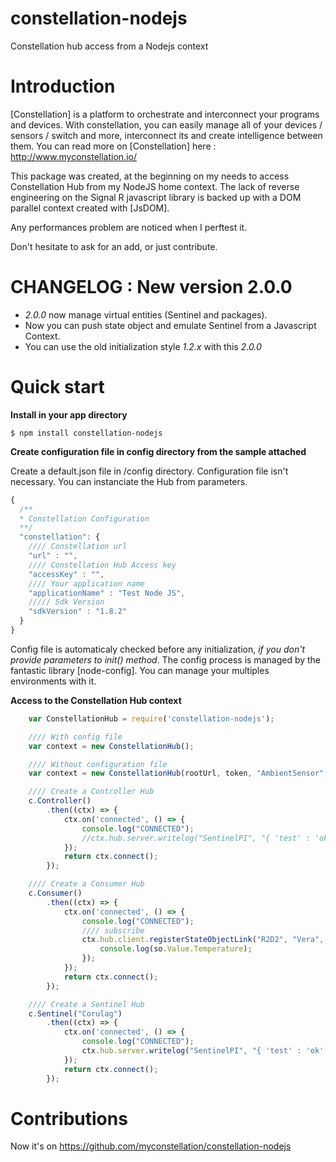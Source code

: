 # constellation-nodejs
Constellation hub access from a Nodejs context

# Introduction

[Constellation] is a platform to orchestrate and interconnect your programs and devices. With constellation, you can easily manage all of your devices / sensors / switch and more, interconnect its and create intelligence between them.
You can read more on [Constellation] here : http://www.myconstellation.io/

This package was created, at the beginning on my needs to access Constellation Hub from my NodeJS home context.
The lack of reverse engineering on the Signal R javascript library is backed up with a DOM parallel context created with [JsDOM].

Any performances problem are noticed when I perftest it.

Don't hesitate to ask for an add, or just contribute.

# CHANGELOG : New version 2.0.0
* *2.0.0* now manage virtual entities (Sentinel and packages).
* Now you can push state object and emulate Sentinel from a Javascript Context.
* You can use the old initialization style *1.2.x* with this *2.0.0*

# Quick start

**Install in your app directory**

```shell
$ npm install constellation-nodejs
```

**Create configuration file in config directory from the sample attached**

Create a default.json file in /config directory.
Configuration file isn't necessary. You can instanciate the Hub from parameters.

```js
{
  /**
  * Constellation Configuration
  **/
  "constellation": {
    //// Constellation url
    "url" : "",
    //// Constellation Hub Access key
    "accessKey" : "",
    //// Your application name
    "applicationName" : "Test Node JS",
    ///// Sdk Version
    "sdkVersion" : "1.8.2"
  }
}
```

Config file is automaticaly checked before any initialization, *if you don't provide parameters to init() method*.
The config process is managed by the fantastic library [node-config]. You can manage your multiples environments with it.

**Access to the Constellation Hub context**
```javascript
    var ConstellationHub = require('constellation-nodejs');

	//// With config file
	var context = new ConstellationHub();

	//// Without configuration file 
	var context = new ConstellationHub(rootUrl, token, "AmbientSensor", "1.8.2"); //// AmbientSensor represents the name of the application (package)

	//// Create a Controller Hub
	c.Controller()
		.then((ctx) => {
			ctx.on('connected', () => { 
				console.log("CONNECTED"); 
				//ctx.hub.server.writelog("SentinelPI", "{ 'test' : 'ok' } "); 
			});
			return ctx.connect();
		});

	//// Create a Consumer Hub
	c.Consumer()
		.then((ctx) => {
			ctx.on('connected', () => { 
				console.log("CONNECTED"); 
				//// subscribe
				ctx.hub.client.registerStateObjectLink("R2D2", "Vera", "Flood Sensor (temperature)", "*", function (so) {
					console.log(so.Value.Temperature);
				});
			});
			return ctx.connect();
		});

	//// Create a Sentinel Hub
	c.Sentinel("Corulag")
		.then((ctx) => {
			ctx.on('connected', () => { 
				console.log("CONNECTED"); 
				ctx.hub.server.writelog("SentinelPI", "{ 'test' : 'ok' } "); 
			});
			return ctx.connect();
		});
```

# Contributions

Now it's on https://github.com/myconstellation/constellation-nodejs
